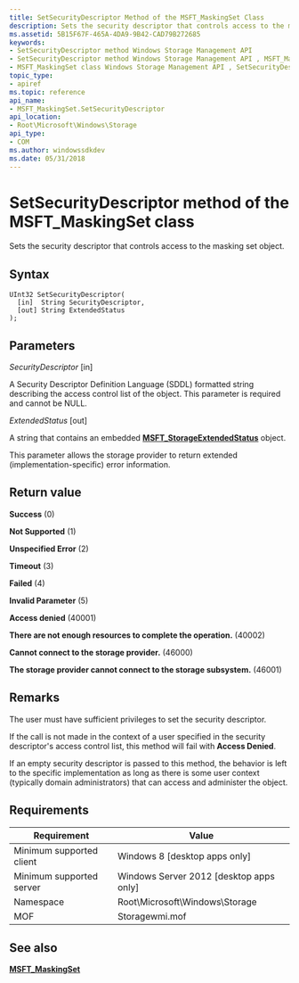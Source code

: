 ```yaml
---
title: SetSecurityDescriptor Method of the MSFT_MaskingSet Class
description: Sets the security descriptor that controls access to the masking set object.
ms.assetid: 5B15F67F-465A-4DA9-9B42-CAD79B272685
keywords:
- SetSecurityDescriptor method Windows Storage Management API
- SetSecurityDescriptor method Windows Storage Management API , MSFT_MaskingSet class
- MSFT_MaskingSet class Windows Storage Management API , SetSecurityDescriptor method
topic_type:
- apiref
ms.topic: reference
api_name:
- MSFT_MaskingSet.SetSecurityDescriptor
api_location:
- Root\Microsoft\Windows\Storage
api_type:
- COM
ms.author: windowssdkdev
ms.date: 05/31/2018
---
```


# SetSecurityDescriptor method of the MSFT\_MaskingSet class

Sets the security descriptor that controls access to the masking set object.

## Syntax


```mof
UInt32 SetSecurityDescriptor(
  [in]  String SecurityDescriptor,
  [out] String ExtendedStatus
);
```



## Parameters

 

*SecurityDescriptor* \[in\]
 

A Security Descriptor Definition Language (SDDL) formatted string describing the access control list of the object. This parameter is required and cannot be NULL.

 

*ExtendedStatus* \[out\]
 

A string that contains an embedded [**MSFT\_StorageExtendedStatus**](msft-storageextendedstatus.md) object.

This parameter allows the storage provider to return extended (implementation-specific) error information.

 

## Return value

 

**Success** (0)
 

**Not Supported** (1)
 

**Unspecified Error** (2)
 

**Timeout** (3)
 

**Failed** (4)
 

**Invalid Parameter** (5)
 

**Access denied** (40001)
 

**There are not enough resources to complete the operation.** (40002)
 

**Cannot connect to the storage provider.** (46000)
 

**The storage provider cannot connect to the storage subsystem.** (46001)
 

## Remarks

The user must have sufficient privileges to set the security descriptor.

If the call is not made in the context of a user specified in the security descriptor's access control list, this method will fail with **Access Denied**.

If an empty security descriptor is passed to this method, the behavior is left to the specific implementation as long as there is some user context (typically domain administrators) that can access and administer the object.

## Requirements



| Requirement | Value |
|-------------------------------------|-------------------------------------------------------------------------------------------|
| Minimum supported client | Windows 8 \[desktop apps only\]                                                |
| Minimum supported server | Windows Server 2012 \[desktop apps only\]                                      |
| Namespace                | Root\\Microsoft\\Windows\\Storage                                              |
| MOF                      |  Storagewmi.mof  |



## See also

 

[**MSFT\_MaskingSet**](msft-maskingset.md)
 

 

 





